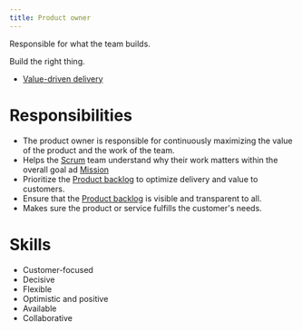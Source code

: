 ```yaml
---
title: Product owner
---
```

Responsible for what the team builds. 

Build the right thing.
- [Value-driven delivery](agile-project-management/applying-agile/value-driven-delivery.md)

# Responsibilities
- The product owner is responsible for continuously maximizing the value of the product and the work of the team.
- Helps the [Scrum](agile-project-management/scrum/scrum.md) team understand why their work matters within the overall goal ad [Mission](agile-project-management/mission.md)
- Prioritize the [Product backlog](agile-project-management/scrum/product-backlog.md) to optimize delivery and value to customers.
- Ensure that the [Product backlog](agile-project-management/scrum/product-backlog.md) is visible and transparent to all.
- Makes sure the product or service fulfills the customer's needs.


# Skills
- Customer-focused
- Decisive
- Flexible
- Optimistic and positive
- Available
- Collaborative